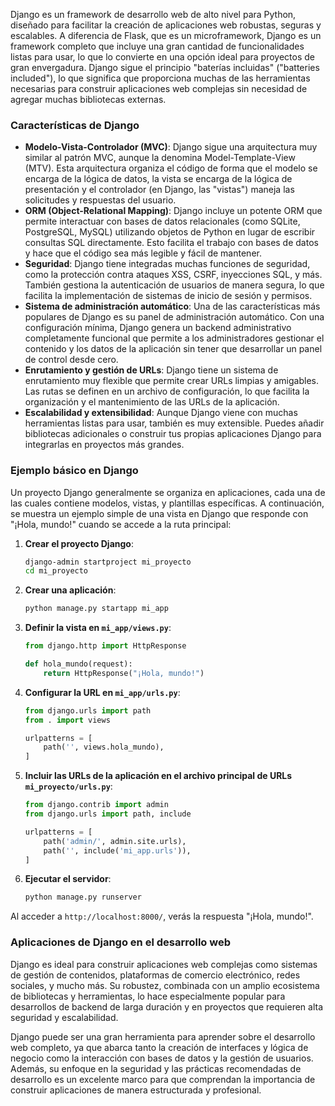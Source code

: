 Django es un framework de desarrollo web de alto nivel para Python, diseñado para facilitar la creación de aplicaciones web robustas, seguras y escalables. A diferencia de Flask, que es un microframework, Django es un framework completo que incluye una gran cantidad de funcionalidades listas para usar, lo que lo convierte en una opción ideal para proyectos de gran envergadura. Django sigue el principio "baterías incluidas" ("batteries included"), lo que significa que proporciona muchas de las herramientas necesarias para construir aplicaciones web complejas sin necesidad de agregar muchas bibliotecas externas.

### Características de Django
- **Modelo-Vista-Controlador (MVC)**: Django sigue una arquitectura muy similar al patrón MVC, aunque la denomina Model-Template-View (MTV). Esta arquitectura organiza el código de forma que el modelo se encarga de la lógica de datos, la vista se encarga de la lógica de presentación y el controlador (en Django, las "vistas") maneja las solicitudes y respuestas del usuario.
- **ORM (Object-Relational Mapping)**: Django incluye un potente ORM que permite interactuar con bases de datos relacionales (como SQLite, PostgreSQL, MySQL) utilizando objetos de Python en lugar de escribir consultas SQL directamente. Esto facilita el trabajo con bases de datos y hace que el código sea más legible y fácil de mantener.
- **Seguridad**: Django tiene integradas muchas funciones de seguridad, como la protección contra ataques XSS, CSRF, inyecciones SQL, y más. También gestiona la autenticación de usuarios de manera segura, lo que facilita la implementación de sistemas de inicio de sesión y permisos.
- **Sistema de administración automático**: Una de las características más populares de Django es su panel de administración automático. Con una configuración mínima, Django genera un backend administrativo completamente funcional que permite a los administradores gestionar el contenido y los datos de la aplicación sin tener que desarrollar un panel de control desde cero.
- **Enrutamiento y gestión de URLs**: Django tiene un sistema de enrutamiento muy flexible que permite crear URLs limpias y amigables. Las rutas se definen en un archivo de configuración, lo que facilita la organización y el mantenimiento de las URLs de la aplicación.
- **Escalabilidad y extensibilidad**: Aunque Django viene con muchas herramientas listas para usar, también es muy extensible. Puedes añadir bibliotecas adicionales o construir tus propias aplicaciones Django para integrarlas en proyectos más grandes.

### Ejemplo básico en Django
Un proyecto Django generalmente se organiza en aplicaciones, cada una de las cuales contiene modelos, vistas, y plantillas específicas. A continuación, se muestra un ejemplo simple de una vista en Django que responde con "¡Hola, mundo!" cuando se accede a la ruta principal:

1. **Crear el proyecto Django**:
   ```bash
   django-admin startproject mi_proyecto
   cd mi_proyecto
   ```

2. **Crear una aplicación**:
   ```bash
   python manage.py startapp mi_app
   ```

3. **Definir la vista en `mi_app/views.py`**:
   ```python
   from django.http import HttpResponse

   def hola_mundo(request):
       return HttpResponse("¡Hola, mundo!")
   ```

4. **Configurar la URL en `mi_app/urls.py`**:
   ```python
   from django.urls import path
   from . import views

   urlpatterns = [
       path('', views.hola_mundo),
   ]
   ```

5. **Incluir las URLs de la aplicación en el archivo principal de URLs `mi_proyecto/urls.py`**:
   ```python
   from django.contrib import admin
   from django.urls import path, include

   urlpatterns = [
       path('admin/', admin.site.urls),
       path('', include('mi_app.urls')),
   ]
   ```

6. **Ejecutar el servidor**:
   ```bash
   python manage.py runserver
   ```

Al acceder a `http://localhost:8000/`, verás la respuesta "¡Hola, mundo!".

### Aplicaciones de Django en el desarrollo web
Django es ideal para construir aplicaciones web complejas como sistemas de gestión de contenidos, plataformas de comercio electrónico, redes sociales, y mucho más. Su robustez, combinada con un amplio ecosistema de bibliotecas y herramientas, lo hace especialmente popular para desarrollos de backend de larga duración y en proyectos que requieren alta seguridad y escalabilidad.

Django puede ser una gran herramienta para aprender sobre el desarrollo web completo, ya que abarca tanto la creación de interfaces y lógica de negocio como la interacción con bases de datos y la gestión de usuarios. Además, su enfoque en la seguridad y las prácticas recomendadas de desarrollo es un excelente marco para que comprendan la importancia de construir aplicaciones de manera estructurada y profesional.